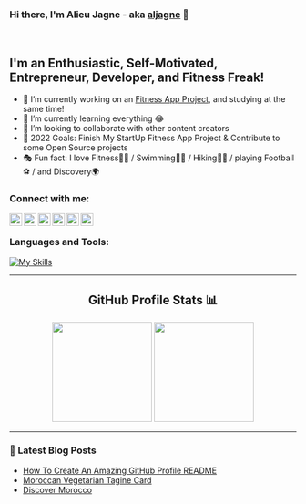 ### Hi there, I'm Alieu Jagne - aka [aljagne][website] 👋


<br />

## I'm an Enthusiastic, Self-Motivated, Entrepreneur, Developer, and Fitness Freak!

- 🔭 I’m currently working on an [Fitness App Project][365fitpro], and studying at the same time!
- 🌱 I’m currently learning everything 😂
- 👯 I’m looking to collaborate with other content creators
- 🥅 2022 Goals: Finish My StartUp Fitness App Project & Contribute to some Open Source projects
- 🎭 Fun fact: I love Fitness🏋️‍♂️ / Swimming🏊‍♂️ / Hiking🧗‍♂️ / playing Football⚽ / and Discovery🌍

### Connect with me:

[<img align="left" alt="aljagne.com" width="22px" src="https://simpleicons.vercel.app/webflow/fff" />][website]
[<img align="left" alt="aljagne | YouTube" width="22px" src="https://simpleicons.vercel.app/youtube/fff" />][youtube]
[<img align="left" alt="aljagne | Twitter" width="22px" src="https://simpleicons.vercel.app/twitter/fff" />][twitter]
[<img align="left" alt="aljagne | LinkedIn" width="22px" src="https://simpleicons.vercel.app/linkedin/fff" />][linkedin]
[<img align="left" alt="aljagne | Instagram" width="22px" src="https://simpleicons.vercel.app/instagram/fff" />][instagram]
[<img align="left" alt="aljagne | Discord" width="22px" src="https://simpleicons.vercel.app/discord/fff" />][discord]

<br />

### Languages and Tools:
[![My Skills](https://skillicons.dev/icons?i=js,ts,nextjs,react,gatsby,tailwind,html,css,sass,php,c,cpp,py,rust,vim,vscode,git,docker,prisma,graphql,linux,mysql,nodejs,figma)](https://skillicons.dev)

---
  <div align="center">
    <h2>GitHub Profile Stats 📊</h2>
    <img src="https://github-readme-stats.vercel.app/api?username=aljagne&show_icons=true&title_color=fff&icon_color=79ff97&text_color=9f9f9f&bg_color=151515&count_private=true&hide_border=true" height="175px">
    <img src="https://github-readme-streak-stats.herokuapp.com/?user=aljagne&show_icons=true&hide_border=true&theme=dark" height="175px">
<!--     <h2>GitHub Trophies <img src="https://cdn.discordapp.com/emojis/866705355684577290.png?v=1" width="30px"></h2>
    <img src="https://github-profile-trophy.vercel.app/?username=aljagne&theme=onedark&no-frame=true&no-bg=true&theme=discord"> -->
</div>
  
 ---

### 📕 Latest Blog Posts

<!-- BLOG-POST-LIST:START -->
- [How To Create An Amazing GitHub Profile README](https://dev.to/aljagne/how-to-create-an-amazing-github-profile-readme-529c)
- [Moroccan Vegetarian Tagine Card](https://dev.to/aljagne/moroccan-vegetarian-tagine-card-520i)
- [Discover Morocco](https://dev.to/aljagne/discover-morocco-1odl)
<!-- BLOG-POST-LIST:END -->



[website]: https://www.aljagne.me
[twitter]: https://twitter.com/aljagne
[youtube]: https://youtube.com/aljagne
[instagram]: https://instagram.com/aljagne
[linkedin]: https://www.linkedin.com/in/aljagne/
[365fitpro]: https://www.365fitpro.com
[Discord]: https://discord.gg/DarkLio#2879

